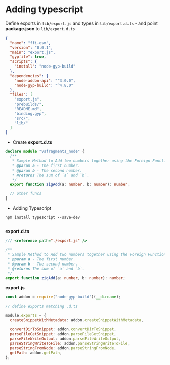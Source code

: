 # Adding typescript

Define exports in `lib/export.js` and types in `lib/export.d.ts` - and point **package.json** to `lib/export.d.ts`

```json
{
  "name": "ffi-esm",
  "version": "0.0.1",
  "main": "export.js",
  "gypfile": true,
  "scripts": {
    "install": "node-gyp-build"
  },
  "dependencies": {
    "node-addon-api": "^3.0.0",
    "node-gyp-build": "^4.8.0"
  },
  "files": [
    "export.js",
    "prebuilds/",
    "README.md",
    "binding.gyp",
    "src/",
    "lib/"
  ]
}
```

- Create **export.d.ts**

```ts
declare module "vsfragments_node" {
  /**
   * Sample Method to Add two numbers together using the Foreign Function Interface
   * @param a - The first number.
   * @param b - The second number.
   * @returns The sum of `a` and `b`.
   */
  export function zigAdd(a: number, b: number): number;

  // other funcs
}
```

- Adding Typescript

```
npm install typescript --save-dev


```

**export.d.ts**

```ts
/// <reference path="./export.js" />

/**
 * Sample Method to Add two numbers together using the Foreign Function Interface
 * @param a - The first number.
 * @param b - The second number.
 * @returns The sum of `a` and `b`.
 */
export function zigAdd(a: number, b: number): number;
```

**export.js**

```js
const addon = require("node-gyp-build")(__dirname);

// define exports matching .d.ts

module.exports = {
  createSnippetWithMetadata: addon.createSnippetWithMetadata,

  convertDirToSnippet: addon.convertDirToSnippet,
  parseFileGetSnippet: addon.parseFileGetSnippet,
  parseFileWriteOutput: addon.parseFileWriteOutput,
  parseStringWriteToFile: addon.parseStringWriteToFile,
  parseStringFromNode: addon.parseStringFromNode,
  getPath: addon.getPath,
};
```
